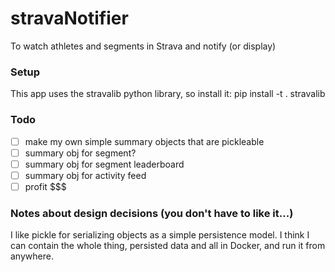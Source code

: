 # stravaNotifier
To watch athletes and segments in Strava and notify (or display)

### Setup
This app uses the stravalib python library, so install it: pip install -t . stravalib

### Todo

- [ ] make my own simple summary objects that are pickleable
- [ ] summary obj for segment?
- [ ] summary obj for segment leaderboard
- [ ] summary obj for activity feed
- [ ] profit $$$

### Notes about design decisions (you don't have to like it...)
I like pickle for serializing objects as a simple persistence model.
I think I can contain the whole thing, persisted data and all in Docker, and run it from anywhere.
